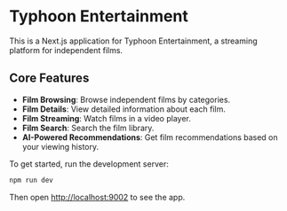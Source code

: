 # Typhoon Entertainment

This is a Next.js application for Typhoon Entertainment, a streaming platform for independent films.

## Core Features

- **Film Browsing**: Browse independent films by categories.
- **Film Details**: View detailed information about each film.
- **Film Streaming**: Watch films in a video player.
- **Film Search**: Search the film library.
- **AI-Powered Recommendations**: Get film recommendations based on your viewing history.

To get started, run the development server:

```bash
npm run dev
```

Then open [http://localhost:9002](http://localhost:9002) to see the app.
